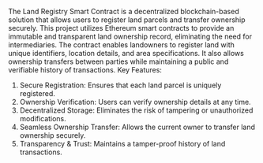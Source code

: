 The Land Registry Smart Contract is a decentralized blockchain-based solution that allows users to register land parcels and transfer ownership securely. This project utilizes Ethereum smart contracts to provide an immutable and transparent land ownership record, eliminating the need for intermediaries. The contract enables landowners to register land with unique identifiers, location details, and area specifications. It also allows ownership transfers between parties while maintaining a public and verifiable history of transactions. 
Key Features:
1. Secure Registration: Ensures that each land parcel is uniquely registered.
2. Ownership Verification: Users can verify ownership details at any time.
3. Decentralized Storage: Eliminates the risk of tampering or unauthorized modifications.
4. Seamless Ownership Transfer: Allows the current owner to transfer land ownership securely.
5. Transparency & Trust: Maintains a tamper-proof history of land transactions.
